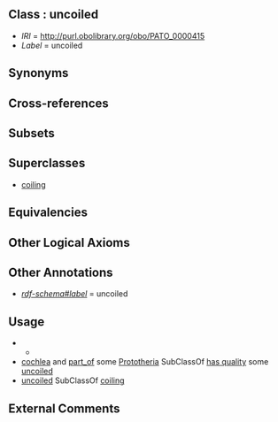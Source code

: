 
## Class : uncoiled

 * *IRI* = http://purl.obolibrary.org/obo/PATO_0000415
 * *Label* = uncoiled

## Synonyms


## Cross-references


## Subsets


## Superclasses

 * [coiling](../../PATO/94/PATO_0001794.md)

## Equivalencies


## Other Logical Axioms


## Other Annotations

 * *[rdf-schema#label](../../el/rdf-schema#label.md)* = uncoiled

## Usage

 * -
 * [cochlea](../../UBERON/44/UBERON_0001844.md) and [part_of](../../BFO/50/BFO_0000050.md) some [Prototheria](../../NCBITaxon/54/NCBITaxon_9254.md) SubClassOf [has quality](../../RO/86/RO_0000086.md) some [uncoiled](../../PATO/15/PATO_0000415.md)
 * [uncoiled](../../PATO/15/PATO_0000415.md) SubClassOf [coiling](../../PATO/94/PATO_0001794.md)

## External Comments

